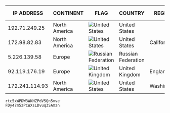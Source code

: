 | IP ADDRESS | CONTINENT | FLAG | COUNTRY | REGION | CITY | TIME ZONE |
| --- | --- | --- | --- | --- | --- | --- |
| 192.71.249.25 | North America | ![United States](https://www.ipligence.com/images/flags/us.png) | United States |  |  |  |
| 172.98.82.83 | North America | ![United States](https://www.ipligence.com/images/flags/us.png) | United States | California | Downey | PST |
| 5.226.139.58 | Europe | ![Russian Federation](https://www.ipligence.com/images/flags/ru.png) | Russian Federation |  | Voronezh | GMT+3 |
| 92.119.176.19 | Europe | ![United Kingdom](https://www.ipligence.com/images/flags/gb.png) | United Kingdom | England | Bridlington | GMT |
| 172.241.114.93 | North America | ![United States](https://www.ipligence.com/images/flags/us.png) | United States | Washington | Bellevue | PST |

```
rtc5xWPDW3WKHZPdV5Qn5vve
FDy47m5zPCWXsLDvuq3SAXzn
```
<!--stackedit_data:
eyJoaXN0b3J5IjpbLTIwODI5NDg1MzJdfQ==
-->